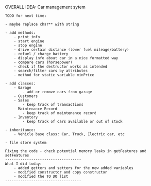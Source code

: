 OVERALL IDEA: Car management sytem

    TODO for next time:

    - maybe replace char** with string

    - add methods:
        - print info
        - start engine
        - stop engine
        - drive certain distance (lower fuel mileage/battery)
        - refuel / charge battery
        - display info about car in a nice formatted way
        - compare cars (horsepower)
        - check if the destructor works as intended
        - search/filter cars by attributes
        - method for static variable minPrice

    - add classes:
        - Garage
            - add or remove cars from garage
        - Customers
        - Sales
            - keep track of transactions
        - Maintenance Record
            - keep track of maintenance record
        - Inventory
            - keep track of cars available or out of stock

    - inheritance:
        - Vehicle base class: Car, Truck, Electric car, etc

    - file store system

    Fixing the code - check potential memory leaks in getFeatures and setFeatures
    -----------------------------------
    What I did today:
        - added getters and setters for the new added variables
        - modified constructor and copy constructor
        - modified the TO DO list
    -----------------------------------
